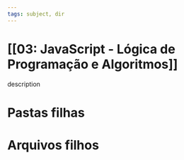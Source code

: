 ```yaml
---
tags: subject, dir
---
```


# [[03: JavaScript - Lógica de Programação e Algoritmos]]

description

# Pastas filhas



# Arquivos filhos


